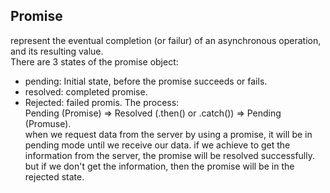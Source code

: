 ## Promise
represent the eventual completion (or failur) of an asynchronous operation, and its resulting value. <br>
There are 3 states of the promise object: <br>
* pending: Initial state, before the promise succeeds or fails.
* resolved: completed promise.
* Rejected: failed promis.
The process: <br>
Pending (Promise) => Resolved (.then() or .catch()) => Pending (Promuse). <br>
when we request data from the server by using a promise, it will be in pending mode until we receive our data. if we achieve to get the information from the server, the promise will be resolved successfully. but if we don't get the information, then the promise will be in the rejected state. <br>